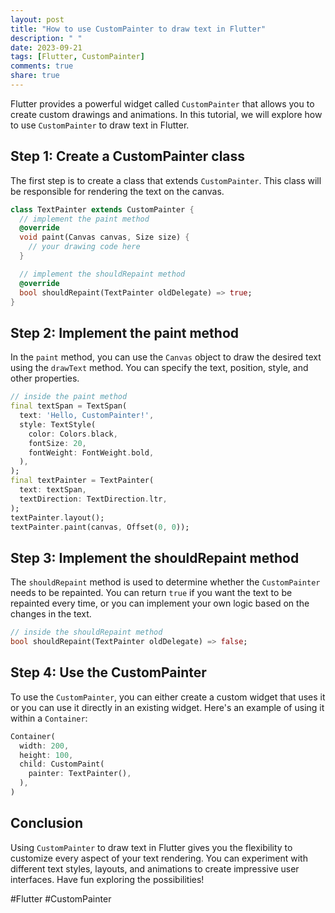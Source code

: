 ```yaml
---
layout: post
title: "How to use CustomPainter to draw text in Flutter"
description: " "
date: 2023-09-21
tags: [Flutter, CustomPainter]
comments: true
share: true
---
```


Flutter provides a powerful widget called `CustomPainter` that allows you to create custom drawings and animations. In this tutorial, we will explore how to use `CustomPainter` to draw text in Flutter.

## Step 1: Create a CustomPainter class

The first step is to create a class that extends `CustomPainter`. This class will be responsible for rendering the text on the canvas.

```dart
class TextPainter extends CustomPainter {
  // implement the paint method
  @override
  void paint(Canvas canvas, Size size) {
    // your drawing code here
  }

  // implement the shouldRepaint method
  @override
  bool shouldRepaint(TextPainter oldDelegate) => true;
}
```

## Step 2: Implement the paint method

In the `paint` method, you can use the `Canvas` object to draw the desired text using the `drawText` method. You can specify the text, position, style, and other properties.

```dart
// inside the paint method
final textSpan = TextSpan(
  text: 'Hello, CustomPainter!',
  style: TextStyle(
    color: Colors.black,
    fontSize: 20,
    fontWeight: FontWeight.bold,
  ),
);
final textPainter = TextPainter(
  text: textSpan,
  textDirection: TextDirection.ltr,
);
textPainter.layout();
textPainter.paint(canvas, Offset(0, 0));
```

## Step 3: Implement the shouldRepaint method

The `shouldRepaint` method is used to determine whether the `CustomPainter` needs to be repainted. You can return `true` if you want the text to be repainted every time, or you can implement your own logic based on the changes in the text.

```dart
// inside the shouldRepaint method
bool shouldRepaint(TextPainter oldDelegate) => false;
```

## Step 4: Use the CustomPainter

To use the `CustomPainter`, you can either create a custom widget that uses it or you can use it directly in an existing widget. Here's an example of using it within a `Container`:

```dart
Container(
  width: 200,
  height: 100,
  child: CustomPaint(
    painter: TextPainter(),
  ),
)
```

## Conclusion

Using `CustomPainter` to draw text in Flutter gives you the flexibility to customize every aspect of your text rendering. You can experiment with different text styles, layouts, and animations to create impressive user interfaces. Have fun exploring the possibilities!

\#Flutter #CustomPainter